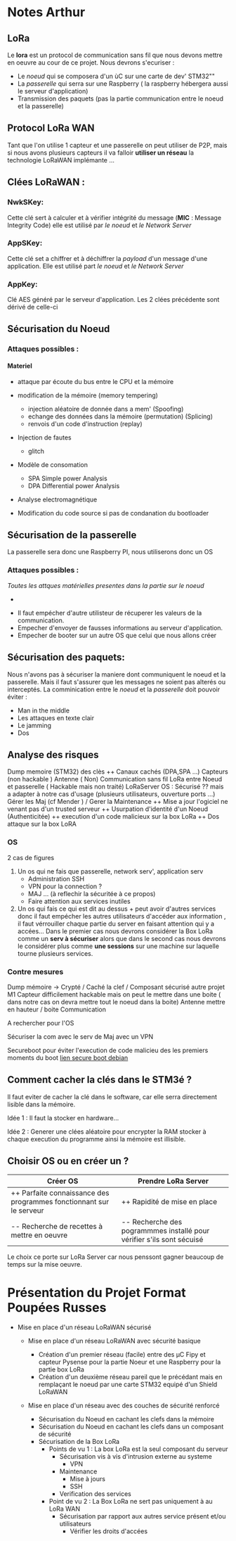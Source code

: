 # Notes Arthur

## LoRa 

Le **lora** est un protocol de communication sans fil que nous devons mettre en oeuvre au cour de ce projet. Nous devrons s'ecuriser :
- Le *noeud* qui se composera d'un ùC sur une carte de dev' STM32"" 
- La *passerelle* qui serra sur une Raspberry ( la raspberry hébergera aussi le serveur d'application)
- Transmission des paquets (pas la partie communication entre le noeud et la passerelle)

## Protocol LoRa WAN 
Tant que l'on utilise 1 capteur et une passerelle on peut utiliser de P2P, mais si nous avons plusieurs capteurs il va falloir **utiliser un réseau** la technologie LoRaWAN implémante ...

## Clées LoRaWAN :

### NwkSKey:
Cette clé sert à calculer et à vérifier intégrité du message (**MIC** : Message Integrity Code) elle est utilisé par *le noeud* et *le Network Server* 

### AppSKey:
Cette clé set a chiffrer et à déchiffrer la *payload* d'un message d'une application. Elle est utilisé part *le noeud* et *le Network Server*

### AppKey:
Clé AES généré par le serveur d'application. Les 2 clées précédente sont dérivé de celle-ci


## Sécurisation du Noeud

### Attaques possibles :
#### Materiel 
- attaque par écoute du bus entre le CPU et la mémoire

- modification de la mémoire (memory tempering)
    - injection aléatoire de donnée dans a mem' (Spoofing)
    - echange des données dans la mémoire (permutation)  (Splicing)
    - renvois d'un code d'instruction (replay)

- Injection de fautes
    - glitch
- Modèle de consomation 
    - SPA Simple power Analysis
    - DPA Differential power Analysis
- Analyse electromagnétique

- Modification du code source si pas de condanation du bootloader

## Sécurisation de la passerelle
La passerelle sera donc une Raspberry PI, nous utiliserons donc un OS
### Attaques possibles : 
*Toutes les  attques matérielles presentes dans la partie sur le noeud*

+

- Il faut empécher d'autre utilisteur de récuperer les valeurs de la communication.
- Empecher d'envoyer de fausses informations au serveur d'application.
- Empecher de booter sur un autre OS que celui que nous allons créer  

## Sécurisation des paquets:
Nous n'avons pas à sécuriser la maniere dont communiquent le noeud et la passerelle. Mais il faut s'assurer que les messages ne soient pas alterés ou interceptés.
La comminication entre le *noeud* et la *passerelle*  doit pouvoir éviter :
- Man in the middle
- Les attaques en texte clair
- Le jamming
- Dos


## Analyse des risques

Dump memoire (STM32) des clès
++ Canaux cachés (DPA,SPA ...)
Capteurs (non hackable )
Antenne ( Non)
Communication sans fil LoRa entre Noeud et passerelle ( Hackable mais non traité)
LoRaServer OS : Sécurisé ?? mais a adapter à notre cas d'usage (plusieurs utilisateurs, ouverture ports ...) 
Gérer les Maj (cf Mender ) / Gerer la Maintenance
++ Mise a jour l'ogiciel ne venant pas d'un trusted serveur
++ Usurpation d'identité d'un Noeud (Authenticitée)
++ execution d'un code malicieux sur la box LoRa
++ Dos attaque sur la box LoRA

### OS 

2 cas de figures 

1. Un os qui ne fais que passerelle, network serv', application serv
    - Administration SSH
    - VPN pour la connection ?
    - MAJ ... (à reflechir la sécuritée à ce propos)
    - Faire attention aux services inutiles 
2. Un os qui fais ce qui est dit au dessus  + peut avoir d'autres services donc il faut empécher les autres utilisateurs d'accéder aux information , il faut vérrouiller chaque partie du server en faisant attention qui y a accées...
Dans le premier cas nous devrons considérer la Box LoRa comme un **serv à sécuriser** alors que dans le second cas nous devrons le considérer plus comme **une sessions** sur une machine sur laquelle tourne plusieurs services.



### Contre mesures
Dump mémoire  -> Crypté / Caché la clef / Composant sécurisé autre projet M1
Capteur difficilement hackable mais on peut le mettre dans une boite ( dans notre cas on devra mettre tout le noeud dans la boite)
Antenne mettre en hauteur / boite 
Communication

A rechercher pour l'OS 

Sécuriser la com avec le serv de Maj avec un VPN

Secureboot pour éviter l'execution de code malicieu des les premiers moments du boot [lien secure boot debian](https://wiki.debian.org/SecureBoot)



## Comment cacher la clés dans le STM3é ?
Il faut eviter de cacher la clé dans le software, car elle serra directement lisible dans la mémoire.

Idée 1 :
Il faut la stocker en hardware...

Idée 2 :
Generer une clées aléatoire pour encrypter la RAM stocker à chaque execution du programme ainsi la mémoire est illisible. 


## Choisir OS ou en créer un ?

| Créer OS                                                             | Prendre LoRa Server                                                   |
|----------------------------------------------------------------------|-----------------------------------------------------------------------|
| ++ Parfaite connaissance des programmes fonctionnant sur le serveur  | ++ Rapidité de mise en place                                          |
| -- Recherche de recettes à mettre en oeuvre                          | -- Recherche des pogrammmes installé pour vérifier s'ils sont sécuisé |

Le choix ce porte sur LoRa Server car nous penssont gagner beaucoup de temps sur la mise oeuvre.

# Présentation du Projet Format Poupées Russes

- Mise en place d'un réseau LoRaWAN sécurisé
    - Mise en place d'un réseau LoRaWAN avec sécurité basique
        - Création d'un premier réseau (facile) entre des µC Fipy et capteur Pysense pour la partie Noeur et une Raspberry pour la partie box LoRa
        - Création d'un deuxième réseau pareil que le précédant mais en remplaçant le noeud par une carte STM32 equipé d'un Shield LoRaWAN
    
    - Mise en place d'un réseau avec des couches de sécurité renforcé
        - Sécurisation du Noeud en cachant les clefs dans la mémoire
        - Sécurisation du Noeud en cachant les clefs dans un composant de sécurité
        - Sécurisation de la Box LoRa 
            - Points de vu 1 : La box LoRa est la seul composant du serveur
                - Sécurisation vis à vis d'intrusion externe au systeme
                    - VPN 
                - Maintenance 
                    - Mise à jours
                    - SSH
                - Verification des services
            - Point de vu 2 :  La Box LoRa ne sert pas uniquement à au LoRa WAN
                - Sécurisation par rapport aux autres service présent et/ou utilisateurs 
                    - Vérifier les droits d'accées 


